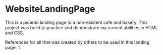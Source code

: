 # WebsiteLandingPage

This is a psuedo landing page to a non-existent cafe and bakery. This project was build to practice and demonstrate my current abilities in HTML and CSS.

References for all that was created by others to be used in this landing page:
1. 